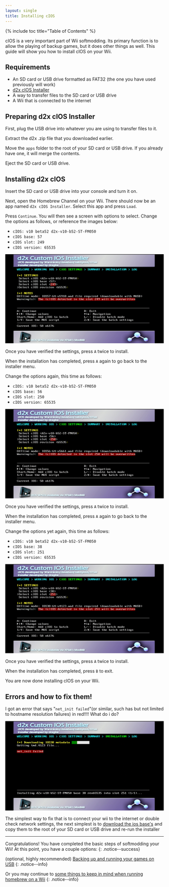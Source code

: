 ```yaml
---
layout: single
title: Installing cIOS
---
```


{% include toc title="Table of Contents" %}

cIOS is a very important part of Wii softmodding. Its primary function is to allow the playing of backup games, but it does other things as well. This guide will show you how to install cIOS on your Wii.

## Requirements

- An SD card or USB drive formatted as FAT32 (the one you have used previously will work)
- [d2x cIOS Installer]()
- A way to transfer files to the SD card or USB drive
- A Wii that is connected to the internet

## Preparing d2x cIOS Installer

First, plug the USB drive into whatever you are using to transfer files to it.

Extract the d2x .zip file that you downloaded earlier.

Move the ``apps`` folder to the root of your SD card or USB drive. If you already have one, it will merge the contents.

Eject the SD card or USB drive.

## Installing d2x cIOS

Insert the SD card or USB drive into your console and turn it on.

Next, open the Homebrew Channel on your Wii. There should now be an app named ``d2x cIOS Installer``. Select this app and press ``Load``.

Press ``Continue``. You will then see a screen with options to select. Change the options as follows, or reference the images below:

- ``cIOS: v10 beta52 d2x-v10-b52-ST-FM050``
- ``cIOS base: 57``
- ``cIOS slot: 249``
- ``cIOS version: 65535``

![249](/images/cios/cios249.png)

Once you have verified the settings, press ``A`` twice to install.

When the installation has completed, press ``A`` again to go back to the installer menu.

Change the options again, this time as follows:

- ``cIOS: v10 beta52 d2x-v10-b52-ST-FM050``
- ``cIOS base: 56``
- ``cIOS slot: 250``
- ``cIOS version: 65535``

![250](/images/cios/cios250.png)

Once you have verified the settings, press ``A`` twice to install.

When the installation has completed, press ``A`` again to go back to the installer menu.

Change the options yet again, this time as follows:

- ``cIOS: v10 beta52 d2x-v10-b52-ST-FM050``
- ``cIOS base: 38``
- ``cIOS slot: 251``
- ``cIOS version: 65535``

![251](/images/cios/cios251.png)

Once you have verified the settings, press ``A`` twice to install.

When the installation has completed, press ``B`` to exit.

You are now done installing cIOS on your Wii.

## Errors and how to fix them!

I got an error that says "`net_init failed`"(or similar, such has but not limited to hostname resolution failures) in red!!!! What do i do?

![net_init.failure](/images/cios/net_init.png)

The simplest way to fix that is to connect your wii to the internet or double check network settings, the next simplest is to [download the ios base's](link_to_how_to_here) and copy them to the root of your SD card or USB drive and re-run the installer

---

Congratulations! You have completed the basic steps of softmodding your Wii! At this point, you have a couple options:
{: .notice--success}

(optional, highly recommended) [Backing up and running your games on USB](/wiiusbselectionguide)
{: .notice--info}

Or you may continue to [some things to keep in mind when running homebrew on a Wii](/wiitips)
{: .notice--info}
